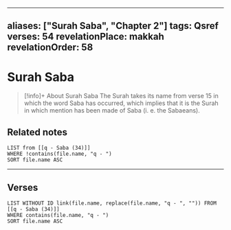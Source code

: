 
---
aliases: ["Surah Saba", "Chapter 2"]
tags: Qsref
verses: 54
revelationPlace: makkah
revelationOrder: 58
---

# Surah Saba

> [!info]+ About Surah Saba
> The Surah takes its name from verse 15 in which the word Saba has occurred, which implies that it is the Surah in which mention has been made of Saba (i. e. the Sabaeans).

## Related notes
```dataview
LIST from [[q - Saba (34)]]
WHERE !contains(file.name, "q - ")
SORT file.name ASC
```

---

## Verses
```dataview
LIST WITHOUT ID link(file.name, replace(file.name, "q - ", "")) FROM [[q - Saba (34)]]
WHERE contains(file.name, "q - ")
SORT file.name ASC
```

